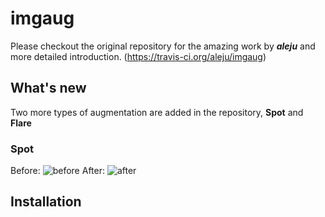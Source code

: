 # imgaug
Please checkout the original repository for the amazing work by ***aleju*** and more detailed introduction.
(https://travis-ci.org/aleju/imgaug)

## What's new
Two more types of augmentation are added in the repository, **Spot** and **Flare**
### Spot
Before:
![before](https://wx4.sinaimg.cn/mw690/8a44a48egy1fprfws4sbcj20qo0hvwg8.jpg)
After:
![after](https://wx2.sinaimg.cn/mw690/8a44a48egy1fprfws33p3j20qo0hvwfn.jpg)

## Installation

